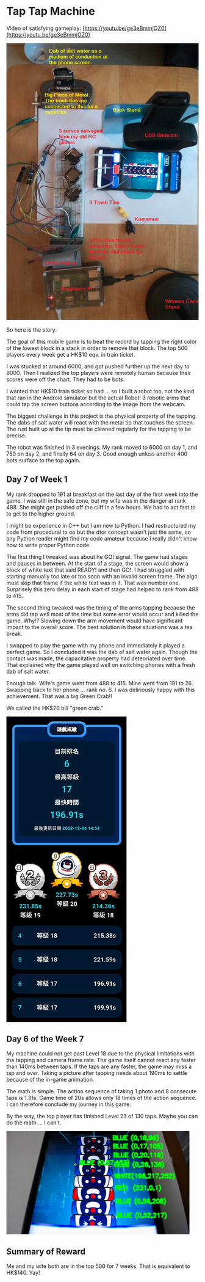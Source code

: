 # Tap Tap Machine

Video of satisfying gameplay: [https://youtu.be/ge3eBmmjOZ0](https://youtu.be/ge3eBmmjOZ0)

![Robot Top View](top_view.jpeg "Robot Top View")

So here is the story.

The goal of this mobile game is to beat the record by tapping the right color of the lowest block in a stack in order to remove that block.  The top 500 players every week get a HK$10 eqv. in train ticket.

I was stucked at around 6000, and got pushed further up the next day to 9000.  Then I realized the top players were remotely human because their scores were off the chart.  They had to be bots.

I wanted that HK$10 train ticket so bad ... so I built a robot too, not the kind that ran in the Android simulator but the actual Robot!  3 robotic arms that could tap the screen buttons according to the image from the webcam.

The biggest challenge in this project is the physical property of the tapping.  The dabs of salt water will react with the metal tip that touches the screen.  The rust built up at the tip must be cleaned regularly for the tapping to be precise.

The robot was finished in 3 evenings. My rank moved to 6000 on day 1, and 750 on day 2, and finally 64 on day 3.  Good enough unless another 400 bots surface to the top again.

## Day 7 of Week 1

My rank dropped to 191 at breakfast on the last day of the first week into the game.  I was still in the safe zone, but my wife was in the danger at rank 488.  She might get pushed off the cliff in a few hours.  We had to act fast to to get to the higher ground.

I might be experience in C++ but I am new to Python.  I had restructured my code from procedural to oo but the dtor concept wasn't just the same, so any Python reader might find my code amateur because I really didn't know how to write proper Python code.

The first thing I tweaked was about he GO! signal.  The game had stages and pauses in between.  At the start of a stage, the screen would show a block of white text that said READY! and then GO!.  I had struggled with starting manually too late or too soon with an invalid screen frame.  The algo must skip that frame if the white text was in it.  That was number one.  Surprisely this zero delay in each start of stage had helped to rank from 488 to 415.

The second thing tweaked was the timing of the arms tapping because the arms did tap well most of the time but some error would occur and killed the game.  Why!?  Slowing down the arm movement would have significant impact to the overall score.  The best solution in these situations was a tea break.

I swapped to play the game with my phone and immediately it played a perfect game.  So I concluded it was the dab of salt water again.  Though the contact was made, the capacitative property had deteoriated over time.  That explained why the game played well on switching phones with a fresh dab of salt water.

Enough talk.  Wife's game went from 488 to 415.  Mine went from 191 to 26.  Swapping back to her phone ... rank no. 6.  I was deliriously happy with this achievement.  That was a big Green Crab!!

We called the HK$20 bill "green crab."

![20221204](20221204.jpg "Rank no. 6")

## Day 6 of the Week 7

My machine could not get past Level 18 due to the physical limitations with the tapping and camera frame rate.  The game itself cannot react any faster than 140ms between taps.  If the taps are any faster, the game may miss a tap and over.  Taking a picture after tapping needs about 190ms to settle because of the in-game animation.

The math is simple.  The action sequence of taking 1 photo and 8 consecute taps is 1.31s.  Game time of 20s allows only 18 times of the action sequence.  I can therefore conclude my journey in this game.

By the way, the top player has finished Level 23 of 130 taps.  Maybe you can do the math ... I can't.

![20230114](20230114.png "The camera sees this")

## Summary of Reward

Me and my wife both are in the top 500 for 7 weeks.  That is equivalent to HK$140.  Yay!


